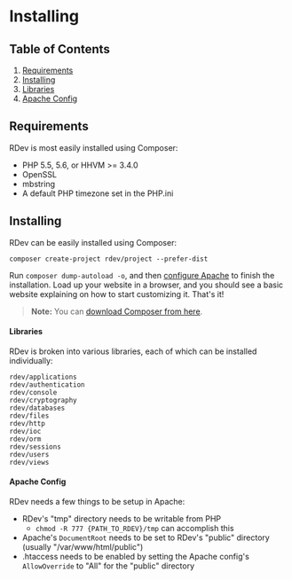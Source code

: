 # Installing

## Table of Contents
1. [Requirements](#requirements)
2. [Installing](#installing)
  1. [Libraries](#libraries)
  2. [Apache Config](#apache-config)

<a id="requirements"></a>
## Requirements
RDev is most easily installed using Composer:

* PHP 5.5, 5.6, or HHVM >= 3.4.0
* OpenSSL
* mbstring
* A default PHP timezone set in the PHP.ini

<a id="installing"></a>
## Installing
RDev can be easily installed using Composer:

```
composer create-project rdev/project --prefer-dist
```

Run `composer dump-autoload -o`, and then [configure Apache](#apache-config) to finish the installation.  Load up your website in a browser, and you should see a basic website explaining on how to start customizing it.  That's it!

> **Note:** You can [download Composer from here](https://getcomposer.org/download/).

<a id="libraries"></a>
#### Libraries
RDev is broken into various libraries, each of which can be installed individually:

```
rdev/applications
rdev/authentication
rdev/console
rdev/cryptography
rdev/databases
rdev/files
rdev/http
rdev/ioc
rdev/orm
rdev/sessions
rdev/users
rdev/views
```

<a id="apache-config"></a>
#### Apache Config
RDev needs a few things to be setup in Apache:

* RDev's "tmp" directory needs to be writable from PHP
  * `chmod -R 777 {PATH_TO_RDEV}/tmp` can accomplish this
* Apache's `DocumentRoot` needs to be set to RDev's "public" directory (usually "/var/www/html/public")
* .htaccess needs to be enabled by setting the Apache config's `AllowOverride` to "All" for the "public" directory